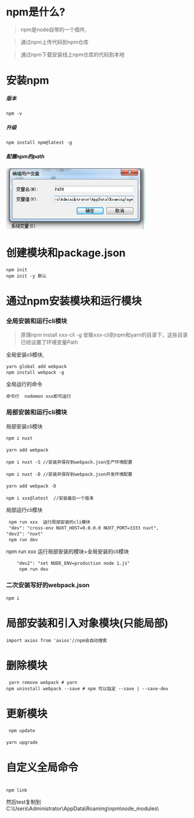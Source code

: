 

# npm是什么?

>npm是node自带的一个插件,

>通过npm上传代码到npm仓库 

>通过npm下载安装线上npm仓库的代码到本地


# 安装npm


##### 版本

    npm -v

##### 升级

    npm install npm@latest -g


##### 配置npm的path
![1](./2.png)


# 创建模块和package.json

    npm init
    npm init -y 默认



# 通过npm安装模块和运行模块

###  全局安装和运行cli模块
> 原理npm install xxx-cli -g 安裝xxx-cli到npm和yarn的目录下，这些目录已经设置了环境变量Path

全局安装cli模块,

```
yarn global add webpack 
npm install webpack -g 
```
全局运行的命令

```
命令行  nodemon xxx即可运行
```



### 局部安装和运行cli模块


局部安装cli模块
```
npm i nuxt

yarn add webpack 

npm i nuxt -S //安装并保存到webpack.json生产环境配置

npm i nuxt -D //安装并保存到webpack.json开发环境配置

yarn add webpack -D

npm i xxx@latest  //安装最后一个版本

```
局部运行cli模块
```
 npm run xxx  运行局部安装的cli模块
 "dev": "cross-env NUXT_HOST=0.0.0.0 NUXT_PORT=3333 nuxt",
"dev2": "nuxt"
 npm run dev

```
 npm run xxx 运行局部安装的模块+全局安装的cli模块
 
```
    "dev2": "set NODE_ENV=production node 1.js"  
     npm run dev
```




### 二次安装写好的webpack.json
```
npm i
```


# 局部安装和引入对象模块(只能局部)
```
import axios from 'axios'//npm会自动搜索

```


# 删除模块

```
 yarn remove webpack # yarn
npm uninstall webpack --save # npm 可以指定 --save | --save-dev
```

# 更新模块
```
 npm update

yarn upgrade
```


# 自定义全局命令 

```

npm link 
```
然后test复制到
C:\Users\Administrator\AppData\Roaming\npm\node_modules\




